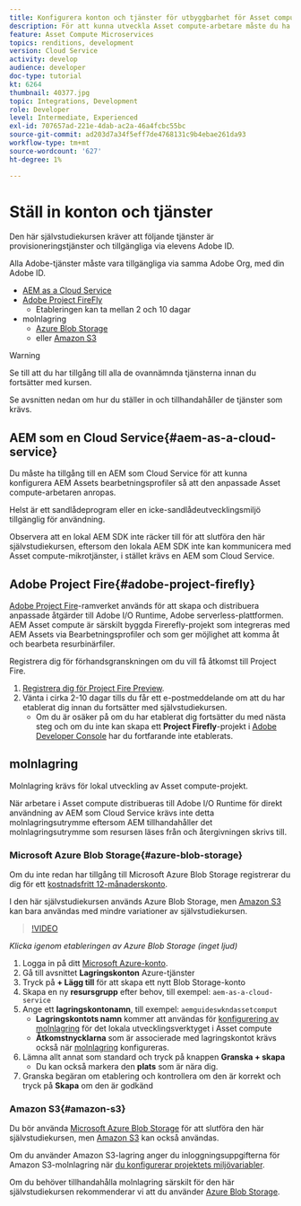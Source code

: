 ```yaml
---
title: Konfigurera konton och tjänster för utbyggbarhet för Asset compute
description: För att kunna utveckla Asset compute-arbetare måste du ha tillgång till konton och tjänster, inklusive AEM som Cloud Service, Adobe Project Fire och molnlagring från Microsoft eller Amazon.
feature: Asset Compute Microservices
topics: renditions, development
version: Cloud Service
activity: develop
audience: developer
doc-type: tutorial
kt: 6264
thumbnail: 40377.jpg
topic: Integrations, Development
role: Developer
level: Intermediate, Experienced
exl-id: 707657ad-221e-4dab-ac2a-46a4fcbc55bc
source-git-commit: ad203d7a34f5eff7de4768131c9b4ebae261da93
workflow-type: tm+mt
source-wordcount: '627'
ht-degree: 1%

---
```


# Ställ in konton och tjänster

Den här självstudiekursen kräver att följande tjänster är provisioneringstjänster och tillgängliga via elevens Adobe ID.

Alla Adobe-tjänster måste vara tillgängliga via samma Adobe Org, med din Adobe ID.

+ [AEM as a Cloud Service](#aem-as-a-cloud-service)
+ [Adobe Project FireFly](#adobe-project-firefly)
   + Etableringen kan ta mellan 2 och 10 dagar
+ molnlagring
   + [Azure Blob Storage](https://azure.microsoft.com/en-us/services/storage/blobs/)
   + eller [Amazon S3](https://aws.amazon.com/s3/?did=ft_card&amp;trk=ft_card)

>[!WARNING]
>
>Se till att du har tillgång till alla de ovannämnda tjänsterna innan du fortsätter med kursen.
> 
> Se avsnitten nedan om hur du ställer in och tillhandahåller de tjänster som krävs.

## AEM som en Cloud Service{#aem-as-a-cloud-service}

Du måste ha tillgång till en AEM som Cloud Service för att kunna konfigurera AEM Assets bearbetningsprofiler så att den anpassade Asset compute-arbetaren anropas.

Helst är ett sandlådeprogram eller en icke-sandlådeutvecklingsmiljö tillgänglig för användning.

Observera att en lokal AEM SDK inte räcker till för att slutföra den här självstudiekursen, eftersom den lokala AEM SDK inte kan kommunicera med Asset compute-mikrotjänster, i stället krävs en AEM som Cloud Service.

## Adobe Project Fire{#adobe-project-firefly}

[Adobe Project Fire](https://www.adobe.io/apis/experienceplatform/project-firefly.html)-ramverket används för att skapa och distribuera anpassade åtgärder till Adobe I/O Runtime, Adobe serverless-plattformen. AEM Asset compute är särskilt byggda Firerefly-projekt som integreras med AEM Assets via Bearbetningsprofiler och som ger möjlighet att komma åt och bearbeta resurbinärfiler.

Registrera dig för förhandsgranskningen om du vill få åtkomst till Project Fire.

1. [Registrera dig för Project Fire Preview](https://adobeio.typeform.com/to/obqgRm).
1. Vänta i cirka 2-10 dagar tills du får ett e-postmeddelande om att du har etablerat dig innan du fortsätter med självstudiekursen.
   + Om du är osäker på om du har etablerat dig fortsätter du med nästa steg och om du inte kan skapa ett __Project Firefly__-projekt i [Adobe Developer Console](https://console.adobe.io) har du fortfarande inte etablerats.

## molnlagring

Molnlagring krävs för lokal utveckling av Asset compute-projekt.

När arbetare i Asset compute distribueras till Adobe I/O Runtime för direkt användning av AEM som Cloud Service krävs inte detta molnlagringsutrymme eftersom AEM tillhandahåller det molnlagringsutrymme som resursen läses från och återgivningen skrivs till.

### Microsoft Azure Blob Storage{#azure-blob-storage}

Om du inte redan har tillgång till Microsoft Azure Blob Storage registrerar du dig för ett [kostnadsfritt 12-månaderskonto](https://azure.microsoft.com/en-us/free/).

I den här självstudiekursen används Azure Blob Storage, men [Amazon S3](#amazon-s3) kan bara användas med mindre variationer av självstudiekursen.

>[!VIDEO](https://video.tv.adobe.com/v/40377/?quality=12&learn=on)

_Klicka igenom etableringen av Azure Blob Storage (inget ljud)_


1. Logga in på ditt [Microsoft Azure-konto](https://azure.microsoft.com/en-us/account/).
1. Gå till avsnittet __Lagringskonton__ Azure-tjänster
1. Tryck på __+ Lägg till__ för att skapa ett nytt Blob Storage-konto
1. Skapa en ny __resursgrupp__ efter behov, till exempel: `aem-as-a-cloud-service`
1. Ange ett __lagringskontonamn__, till exempel: `aemguideswkndassetcomput`
   + __Lagringskontots namn__ kommer att användas för [konfigurering av molnlagring](../develop/environment-variables.md) för det lokala utvecklingsverktyget i Asset compute
   + __Åtkomstnycklarna__ som är associerade med lagringskontot krävs också när [molnlagring](../develop/environment-variables.md) konfigureras.
1. Lämna allt annat som standard och tryck på knappen __Granska + skapa__
   + Du kan också markera den __plats__ som är nära dig.
1. Granska begäran om etablering och kontrollera om den är korrekt och tryck på __Skapa__ om den är godkänd

### Amazon S3{#amazon-s3}

Du bör använda [Microsoft Azure Blob Storage](#azure-blob-storage) för att slutföra den här självstudiekursen, men [Amazon S3](https://aws.amazon.com/s3/?did=ft_card&amp;trk=ft_card) kan också användas.

Om du använder Amazon S3-lagring anger du inloggningsuppgifterna för Amazon S3-molnlagring när [du konfigurerar projektets miljövariabler](../develop/environment-variables.md#amazon-s3).

Om du behöver tillhandahålla molnlagring särskilt för den här självstudiekursen rekommenderar vi att du använder [Azure Blob Storage](#azure-blob-storage).
